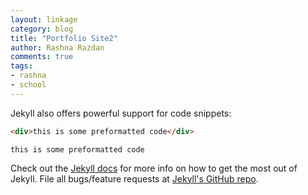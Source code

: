 ```yaml
---
layout: linkage
category: blog
title: "Portfolio Site2"
author: Rashna Razdan
comments: true
tags:
- rashna
- school
---
```


 
Jekyll also offers powerful support for code snippets:

```html
<div>this is some preformatted code</div>
```


<code><div>this is some preformatted code</div></code>

Check out the [Jekyll docs][jekyll] for more info on how to get the most out of Jekyll. File all bugs/feature requests at [Jekyll's GitHub repo][jekyll-gh].

[jekyll-gh]: https://github.com/mojombo/jekyll
[jekyll]:    http://jekyllrb.com

